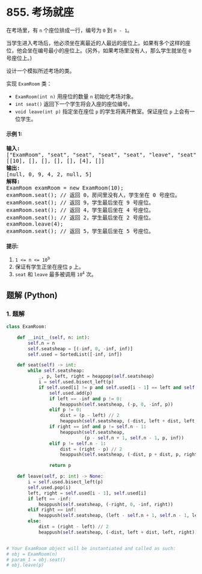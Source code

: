 # 855. 考场就座
在考场里，有 `n` 个座位排成一行，编号为 `0` 到 `n - 1`。

当学生进入考场后，他必须坐在离最近的人最远的座位上。如果有多个这样的座位，他会坐在编号最小的座位上。(另外，如果考场里没有人，那么学生就坐在 `0` 号座位上。)

设计一个模拟所述考场的类。

实现 `ExamRoom` 类：
* `ExamRoom(int n)` 用座位的数量 `n` 初始化考场对象。
* `int seat()` 返回下一个学生将会入座的座位编号。
* `void leave(int p)` 指定坐在座位 `p` 的学生将离开教室。保证座位 `p` 上会有一位学生。

#### 示例 1:
<pre>
<strong>输入:</strong>
["ExamRoom", "seat", "seat", "seat", "seat", "leave", "seat"]
[[10], [], [], [], [], [4], []]
<strong>输出:</strong>
[null, 0, 9, 4, 2, null, 5]
<strong>解释:</strong>
ExamRoom examRoom = new ExamRoom(10);
examRoom.seat(); // 返回 0，房间里没有人，学生坐在 0 号座位。
examRoom.seat(); // 返回 9，学生最后坐在 9 号座位。
examRoom.seat(); // 返回 4，学生最后坐在 4 号座位。
examRoom.seat(); // 返回 2，学生最后坐在 2 号座位。
examRoom.leave(4);
examRoom.seat(); // 返回 5，学生最后坐在 5 号座位。
</pre>

#### 提示:
1. <code>1 <= n <= 10<sup>9</sup></code>
2. 保证有学生正坐在座位 `p` 上。
3. `seat` 和 `leave` 最多被调用 <code>10<sup>4</sup></code> 次。

## 题解 (Python)

### 1. 题解
```Python
class ExamRoom:

    def __init__(self, n: int):
        self.n = n
        self.seatsheap = [(-inf, 0, -inf, inf)]
        self.used = SortedList([-inf, inf])

    def seat(self) -> int:
        while self.seatsheap:
            _, p, left, right = heappop(self.seatsheap)
            i = self.used.bisect_left(p)
            if self.used[i] != p and self.used[i - 1] == left and self.used[i] == right:
                self.used.add(p)
                if left == -inf and p != 0:
                    heappush(self.seatsheap, (-p, 0, -inf, p))
                elif p != 0:
                    dist = (p - left) // 2
                    heappush(self.seatsheap, (-dist, left + dist, left, p))
                if right == inf and p != self.n - 1:
                    heappush(self.seatsheap,
                             (p - self.n + 1, self.n - 1, p, inf))
                elif p != self.n - 1:
                    dist = (right - p) // 2
                    heappush(self.seatsheap, (-dist, p + dist, p, right))

                return p

    def leave(self, p: int) -> None:
        i = self.used.bisect_left(p)
        self.used.pop(i)
        left, right = self.used[i - 1], self.used[i]
        if left == -inf:
            heappush(self.seatsheap, (-right, 0, -inf, right))
        elif right == inf:
            heappush(self.seatsheap, (left - self.n + 1, self.n - 1, left, inf))
        else:
            dist = (right - left) // 2
            heappush(self.seatsheap, (-dist, left + dist, left, right))


# Your ExamRoom object will be instantiated and called as such:
# obj = ExamRoom(n)
# param_1 = obj.seat()
# obj.leave(p)
```
